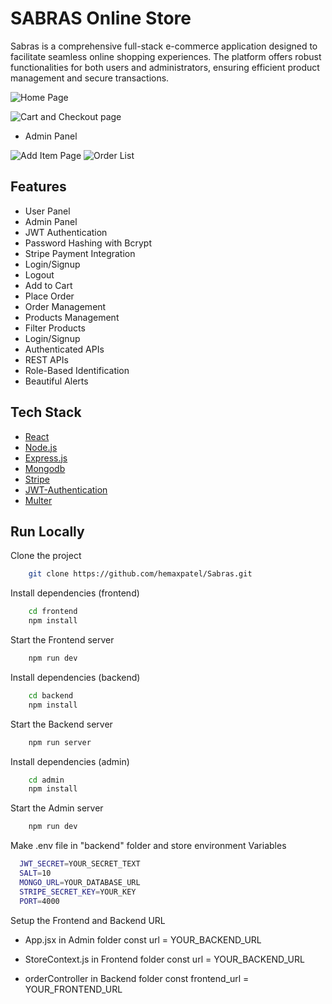 # SABRAS Online Store

Sabras is a comprehensive full-stack e-commerce application designed to facilitate seamless online shopping experiences. The platform offers robust functionalities for both users and administrators, ensuring efficient product management and secure transactions.

![Home Page](https://github.com/user-attachments/assets/10823072-beab-4de1-8cf8-10ac79fd837b)

![Cart and Checkout page](https://github.com/user-attachments/assets/c1d90a2d-1d76-49a6-bb1a-9a03e0225248)
- Admin Panel

![Add Item Page](https://github.com/user-attachments/assets/cad403e7-d1bd-444d-8193-a675e4565eed)
![Order List](https://github.com/user-attachments/assets/3f8f1617-3b5a-4d9f-8252-1ca30c6790e2)


## Features

- User Panel
- Admin Panel
- JWT Authentication
- Password Hashing with Bcrypt
- Stripe Payment Integration
- Login/Signup
- Logout
- Add to Cart
- Place Order
- Order Management
- Products Management
- Filter Products
- Login/Signup
- Authenticated APIs
- REST APIs
- Role-Based Identification
- Beautiful Alerts

## Tech Stack

- [React](https://reactjs.org/)
- [Node.js](https://nodejs.org/en)
- [Express.js](https://expressjs.com/)
- [Mongodb](https://www.mongodb.com/)
- [Stripe](https://stripe.com/)
- [JWT-Authentication](https://jwt.io/introduction)
- [Multer](https://www.npmjs.com/package/multer)

## Run Locally

Clone the project

```bash
    git clone https://github.com/hemaxpatel/Sabras.git
```

Install dependencies (frontend)

```bash
    cd frontend
    npm install
```

Start the Frontend server

```bash
    npm run dev
```

Install dependencies (backend)

```bash
    cd backend
    npm install
```

Start the Backend server

```bash
    npm run server
```

Install dependencies (admin)

```bash
    cd admin
    npm install
```

Start the Admin server

```bash
    npm run dev
```

Make .env file in "backend" folder and store environment Variables

```bash
  JWT_SECRET=YOUR_SECRET_TEXT
  SALT=10
  MONGO_URL=YOUR_DATABASE_URL
  STRIPE_SECRET_KEY=YOUR_KEY
  PORT=4000
```

Setup the Frontend and Backend URL

- App.jsx in Admin folder
  const url = YOUR_BACKEND_URL
- StoreContext.js in Frontend folder
  const url = YOUR_BACKEND_URL

- orderController in Backend folder
  const frontend_url = YOUR_FRONTEND_URL
